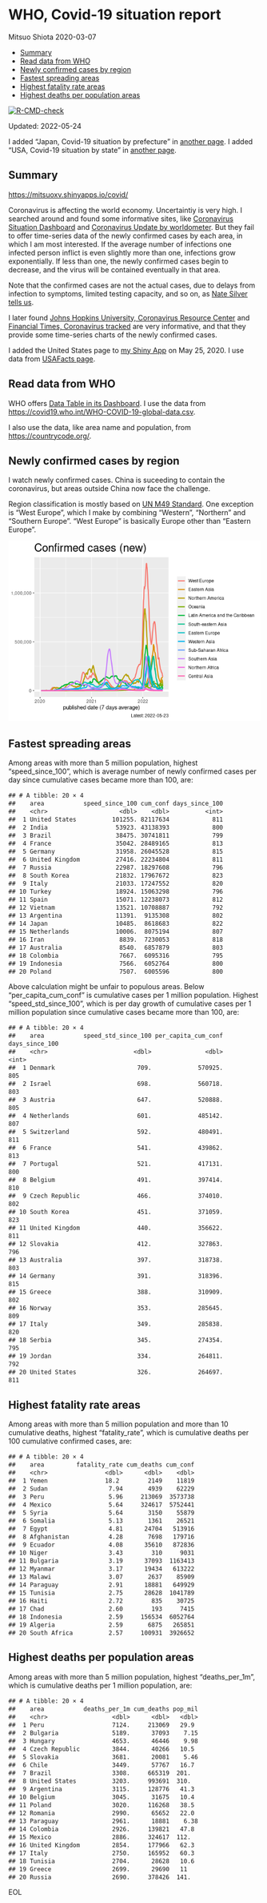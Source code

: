 WHO, Covid-19 situation report
================
Mitsuo Shiota
2020-03-07

-   [Summary](#summary)
-   [Read data from WHO](#read-data-from-who)
-   [Newly confirmed cases by region](#newly-confirmed-cases-by-region)
-   [Fastest spreading areas](#fastest-spreading-areas)
-   [Highest fatality rate areas](#highest-fatality-rate-areas)
-   [Highest deaths per population
    areas](#highest-deaths-per-population-areas)

<!-- badges: start -->

[![R-CMD-check](https://github.com/mitsuoxv/covid/workflows/R-CMD-check/badge.svg)](https://github.com/mitsuoxv/covid/actions)
<!-- badges: end -->

Updated: 2022-05-24

I added “Japan, Covid-19 situation by prefecture” in [another
page](Japan.md). I added “USA, Covid-19 situation by state” in [another
page](USA.md).

## Summary

<https://mitsuoxv.shinyapps.io/covid/>

Coronavirus is affecting the world economy. Uncertaintiy is very high. I
searched around and found some informative sites, like [Coronavirus
Situation
Dashboard](https://who.maps.arcgis.com/apps/opsdashboard/index.html#/c88e37cfc43b4ed3baf977d77e4a0667)
and [Coronavirus Update by
worldometer](https://www.worldometers.info/coronavirus/). But they fail
to offer time-series data of the newly confirmed cases by each area, in
which I am most interested. If the average number of infections one
infected person inflict is even slightly more than one, infections grow
exponentially. If less than one, the newly confirmed cases begin to
decrease, and the virus will be contained eventually in that area.

Note that the confirmed cases are not the actual cases, due to delays
from infection to symptoms, limited testing capacity, and so on, as
[Nate Silver tells
us](https://fivethirtyeight.com/features/coronavirus-case-counts-are-meaningless/).

I later found [Johns Hopkins University, Coronavirus Resource
Center](https://coronavirus.jhu.edu/) and [Financial Times, Coronavirus
tracked](https://www.ft.com/content/a26fbf7e-48f8-11ea-aeb3-955839e06441)
are very informative, and that they provide some time-series charts of
the newly confirmed cases.

I added the United States page to [my Shiny
App](https://mitsuoxv.shinyapps.io/covid/) on May 25, 2020. I use data
from [USAFacts
page](https://usafacts.org/visualizations/coronavirus-covid-19-spread-map/).

## Read data from WHO

WHO offers [Data Table in its Dashboard](https://covid19.who.int/table).
I use the data from
<https://covid19.who.int/WHO-COVID-19-global-data.csv>.

I also use the data, like area name and population, from
<https://countrycode.org/>.

## Newly confirmed cases by region

I watch newly confirmed cases. China is suceeding to contain the
coronavirus, but areas outside China now face the challenge.

Region classification is mostly based on [UN M49
Standard](https://unstats.un.org/unsd/methodology/m49/). One exception
is “West Europe”, which I make by combining “Western”, “Northern” and
“Southern Europe”. “West Europe” is basically Europe other than “Eastern
Europe”.

![](README_files/figure-gfm/chart-1.png)<!-- -->

## Fastest spreading areas

Among areas with more than 5 million population, highest
“speed_since_100”, which is average number of newly confirmed cases per
day since cumulative cases became more than 100, are:

    ## # A tibble: 20 × 4
    ##    area           speed_since_100 cum_conf days_since_100
    ##    <chr>                    <dbl>    <dbl>          <int>
    ##  1 United States          101255. 82117634            811
    ##  2 India                   53923. 43138393            800
    ##  3 Brazil                  38475. 30741811            799
    ##  4 France                  35042. 28489165            813
    ##  5 Germany                 31958. 26045528            815
    ##  6 United Kingdom          27416. 22234804            811
    ##  7 Russia                  22987. 18297608            796
    ##  8 South Korea             21832. 17967672            823
    ##  9 Italy                   21033. 17247552            820
    ## 10 Turkey                  18924. 15063298            796
    ## 11 Spain                   15071. 12238073            812
    ## 12 Vietnam                 13521. 10708887            792
    ## 13 Argentina               11391.  9135308            802
    ## 14 Japan                   10485.  8618683            822
    ## 15 Netherlands             10006.  8075194            807
    ## 16 Iran                     8839.  7230053            818
    ## 17 Australia                8540.  6857879            803
    ## 18 Colombia                 7667.  6095316            795
    ## 19 Indonesia                7566.  6052764            800
    ## 20 Poland                   7507.  6005596            800

Above calculation might be unfair to populous areas. Below
“per_capita_cum_conf” is cumulative cases per 1 million population.
Highest “speed_std_since_100”, which is per day growth of cumulative
cases per 1 million population since cumulative cases became more than
100, are:

    ## # A tibble: 20 × 4
    ##    area           speed_std_since_100 per_capita_cum_conf days_since_100
    ##    <chr>                        <dbl>               <dbl>          <int>
    ##  1 Denmark                       709.             570925.            805
    ##  2 Israel                        698.             560718.            803
    ##  3 Austria                       647.             520888.            805
    ##  4 Netherlands                   601.             485142.            807
    ##  5 Switzerland                   592.             480491.            811
    ##  6 France                        541.             439862.            813
    ##  7 Portugal                      521.             417131.            800
    ##  8 Belgium                       491.             397414.            810
    ##  9 Czech Republic                466.             374010.            802
    ## 10 South Korea                   451.             371059.            823
    ## 11 United Kingdom                440.             356622.            811
    ## 12 Slovakia                      412.             327863.            796
    ## 13 Australia                     397.             318738.            803
    ## 14 Germany                       391.             318396.            815
    ## 15 Greece                        388.             310909.            802
    ## 16 Norway                        353.             285645.            809
    ## 17 Italy                         349.             285838.            820
    ## 18 Serbia                        345.             274354.            795
    ## 19 Jordan                        334.             264811.            792
    ## 20 United States                 326.             264697.            811

## Highest fatality rate areas

Among areas with more than 5 million population and more than 10
cumulative deaths, highest “fatality_rate”, which is cumulative deaths
per 100 cumulative confirmed cases, are:

    ## # A tibble: 20 × 4
    ##    area         fatality_rate cum_deaths cum_conf
    ##    <chr>                <dbl>      <dbl>    <dbl>
    ##  1 Yemen                18.2        2149    11819
    ##  2 Sudan                 7.94       4939    62229
    ##  3 Peru                  5.96     213069  3573738
    ##  4 Mexico                5.64     324617  5752441
    ##  5 Syria                 5.64       3150    55879
    ##  6 Somalia               5.13       1361    26521
    ##  7 Egypt                 4.81      24704   513916
    ##  8 Afghanistan           4.28       7698   179716
    ##  9 Ecuador               4.08      35610   872836
    ## 10 Niger                 3.43        310     9031
    ## 11 Bulgaria              3.19      37093  1163413
    ## 12 Myanmar               3.17      19434   613222
    ## 13 Malawi                3.07       2637    85909
    ## 14 Paraguay              2.91      18881   649929
    ## 15 Tunisia               2.75      28628  1041789
    ## 16 Haiti                 2.72        835    30725
    ## 17 Chad                  2.60        193     7415
    ## 18 Indonesia             2.59     156534  6052764
    ## 19 Algeria               2.59       6875   265851
    ## 20 South Africa          2.57     100931  3926652

## Highest deaths per population areas

Among areas with more than 5 million population, highest
“deaths_per_1m”, which is cumulative deaths per 1 million population,
are:

    ## # A tibble: 20 × 4
    ##    area           deaths_per_1m cum_deaths pop_mil
    ##    <chr>                  <dbl>      <dbl>   <dbl>
    ##  1 Peru                   7124.     213069   29.9 
    ##  2 Bulgaria               5189.      37093    7.15
    ##  3 Hungary                4653.      46446    9.98
    ##  4 Czech Republic         3844.      40266   10.5 
    ##  5 Slovakia               3681.      20081    5.46
    ##  6 Chile                  3449.      57767   16.7 
    ##  7 Brazil                 3308.     665319  201.  
    ##  8 United States          3203.     993691  310.  
    ##  9 Argentina              3115.     128776   41.3 
    ## 10 Belgium                3045.      31675   10.4 
    ## 11 Poland                 3020.     116268   38.5 
    ## 12 Romania                2990.      65652   22.0 
    ## 13 Paraguay               2961.      18881    6.38
    ## 14 Colombia               2926.     139821   47.8 
    ## 15 Mexico                 2886.     324617  112.  
    ## 16 United Kingdom         2854.     177966   62.3 
    ## 17 Italy                  2750.     165952   60.3 
    ## 18 Tunisia                2704.      28628   10.6 
    ## 19 Greece                 2699.      29690   11   
    ## 20 Russia                 2690.     378426  141.

EOL
